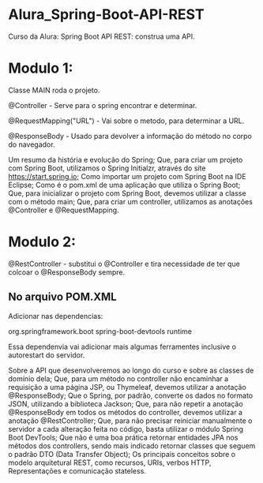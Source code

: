 # Alura_Spring-Boot-API-REST
Curso da Alura: Spring Boot API REST: construa uma API.

# Modulo 1:

Classe MAIN roda o projeto.

@Controller - Serve para o spring encontrar e determinar.

@RequestMapping("URL") -  Vai sobre o metodo, para determinar a URL.

@ResponseBody - Usado para devolver a informação do método no corpo do navegador.

  Um resumo da história e evolução do Spring;
  Que, para criar um projeto com Spring Boot, utilizamos o Spring Initialzr, através do site https://start.spring.io;
  Como importar um projeto com Spring Boot na IDE Eclipse;
  Como é o pom.xml de uma aplicação que utiliza o Spring Boot;
  Que, para inicializar o projeto com Spring Boot, devemos utilizar a classe com o método main;
  Que, para criar um controller, utilizamos as anotações @Controller e @RequestMapping.

# Modulo 2:

@RestController - substitui o @Controller e tira  necessidade de ter que colcoar o @ResponseBody sempre.

## No arquivo POM.XML
Adicionar nas dependencias: 

<dependency>
  <groupId>org.springframework.boot</groupId>
  <artifactId>spring-boot-devtools</artifactId>
  <scope>runtime</scope>
</dependency>

Essa dependenvia vai adicionar mais algumas ferramentes inclusive o autorestart do servidor.

  Sobre a API que desenvolveremos ao longo do curso e sobre as classes de domínio dela;
  Que, para um método no controller não encaminhar a requisição a uma página JSP, ou Thymeleaf, devemos utilizar a anotação @ResponseBody;
  Que o Spring, por padrão, converte os dados no formato JSON, utilizando a biblioteca Jackson;
  Que, para não repetir a anotação @ResponseBody em todos os métodos do controller, devemos utilizar a anotação @RestController;
  Que, para não precisar reiniciar manualmente o servidor a cada alteração feita no código, basta utilizar o módulo Spring Boot DevTools;
  Que não é uma boa prática retornar entidades JPA nos métodos dos controllers, sendo mais indicado retornar classes que seguem o padrão DTO (Data Transfer Object);
  Os principais conceitos sobre o modelo arquitetural REST, como recursos, URIs, verbos HTTP, Representações e comunicação stateless.
